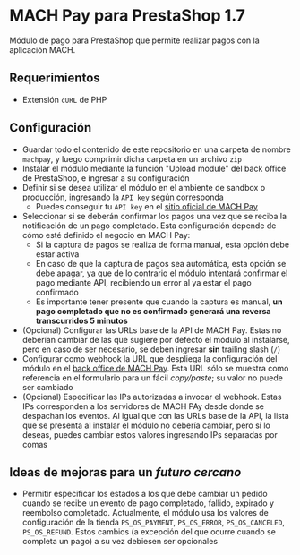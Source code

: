 # MACH Pay para PrestaShop 1.7

Módulo de pago para PrestaShop que permite realizar pagos con la aplicación MACH.

## Requerimientos

* Extensión `cURL` de PHP

## Configuración

* Guardar todo el contenido de este repositorio en una carpeta de nombre `machpay`, y luego comprimir dicha carpeta en un archivo `zip`
* Instalar el módulo mediante la función "Upload module" del back office de PrestaShop, e ingresar a su configuración
* Definir si se desea utilizar el módulo en el ambiente de sandbox o producción, ingresando la `API key` según corresponda
  * Puedes conseguir tu `API key` en el [sitio oficial de MACH Pay](https://pay.somosmach.com/)
* Seleccionar si se deberán confirmar los pagos una vez que se reciba la notificación de un pago completado. Esta configuración depende de cómo esté definido el negocio en MACH Pay:
  * Si la captura de pagos se realiza de forma manual, esta opción debe estar activa
  * En caso de que la captura de pagos sea automática, esta opción se debe apagar, ya que de lo contrario el módulo intentará confirmar el pago mediante API, recibiendo un error al ya estar el pago confirmado
  * Es importante tener presente que cuando la captura es manual, **un pago completado que no es confirmado generará una reversa transcurridos 5 minutos**
* (Opcional) Configurar las URLs base de la API de MACH Pay. Estas no deberían cambiar de las que sugiere por defecto el módulo al instalarse, pero en caso de ser necesario, se deben ingresar **sin** trailing slash (`/`)
* Configurar como webhook la URL que despliega la configuración del módulo en el [back office de MACH Pay](https://pay.somosmach.com/settings/webhooks). Esta URL sólo se muestra como referencia en el formulario para un fácil *copy/paste*; su valor no puede ser cambiado
* (Opcional) Especificar las IPs autorizadas a invocar el webhook. Estas IPs corresponden a los servidores de MACH PAy desde donde se despachan los eventos. Al igual que con las URLs base de la API, la lista que se presenta al instalar el módulo no debería cambiar, pero si lo deseas, puedes cambiar estos valores ingresando IPs separadas por comas


## Ideas de mejoras para un *futuro cercano*

* Permitir especificar los estados a los que debe cambiar un pedido cuando se recibe un evento de pago completado, fallido, expirado y reembolso completado. Actualmente, el módulo usa los valores de configuración de la tienda `PS_OS_PAYMENT`, `PS_OS_ERROR`, `PS_OS_CANCELED`, `PS_OS_REFUND`. Estos cambios (a excepción del que ocurre cuando se completa un pago) a su vez debiesen ser opcionales